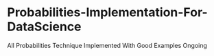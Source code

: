 # Probabilities-Implementation-For-DataScience

All Probabilities Technique Implemented With Good Examples
Ongoing
